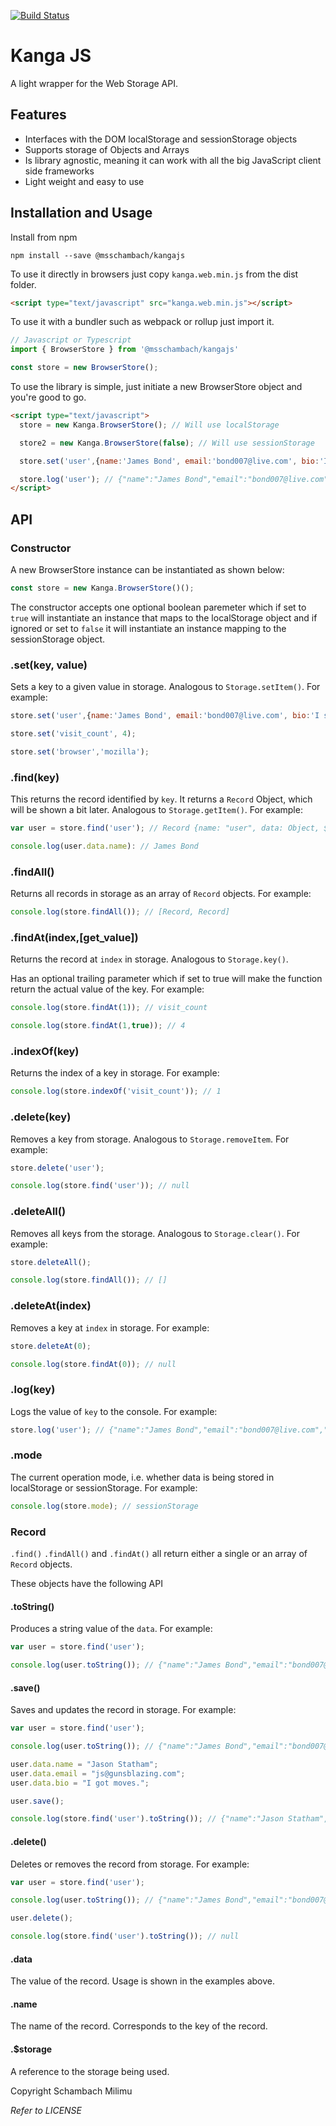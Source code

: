 [![Build Status](https://travis-ci.com/msschambach/kangajs.svg?branch=master)](https://travis-ci.com/msschambach/kangajs)

Kanga JS
======

A light wrapper for the Web Storage API.

## Features

* Interfaces with the DOM localStorage and sessionStorage objects
* Supports storage of Objects and Arrays
* Is library agnostic, meaning it can work with all the big JavaScript client side frameworks
* Light weight and easy to use

## Installation and Usage

Install from npm
```
npm install --save @msschambach/kangajs
```

To use it directly in browsers just copy `kanga.web.min.js` from the dist folder.
```html
<script type="text/javascript" src="kanga.web.min.js"></script>
```

To use it with a bundler such as webpack or rollup just import it.
```js
// Javascript or Typescript
import { BrowserStore } from '@msschambach/kangajs'

const store = new BrowserStore();

```

To use the library is simple, just initiate a new BrowserStore object and you're good to go.

```html
<script type="text/javascript">
  store = new Kanga.BrowserStore(); // Will use localStorage

  store2 = new Kanga.BrowserStore(false); // Will use sessionStorage

  store.set('user',{name:'James Bond', email:'bond007@live.com', bio:'I spy for a living.'});

  store.log('user'); // {"name":"James Bond","email":"bond007@live.com","bio":"I spy for a living."}
</script>
```

## API

### Constructor

A new BrowserStore instance can be instantiated as shown below:

```js
const store = new Kanga.BrowserStore()();
```

The constructor accepts one optional boolean paremeter which if set to ```true```
will instantiate an instance that maps to the localStorage object and if ignored
or set to ```false``` it will instantiate an instance mapping to the sessionStorage
object.

### .set(key, value)

Sets a key to a given value in storage. Analogous to ```Storage.setItem()```.
For example:

```js
store.set('user',{name:'James Bond', email:'bond007@live.com', bio:'I spy for a living.'});

store.set('visit_count', 4);

store.set('browser','mozilla');
```

### .find(key)

This returns the record identified by ```key```. It returns a ```Record``` Object, which
will be shown a bit later. Analogous to ```Storage.getItem()```. For example:

```js
var user = store.find('user'); // Record {name: "user", data: Object, $storage: Storage, toString: function, save: function…}

console.log(user.data.name): // James Bond
```

### .findAll()

Returns all records in storage as an array of ```Record``` objects. For example:

```js
console.log(store.findAll()); // [Record, Record]
```

### .findAt(index,[get_value])

Returns the record at ```index``` in storage. Analogous to ```Storage.key()```.

Has an optional trailing parameter which if set to true will make the function return
the actual value of the key.
For example:

```js
console.log(store.findAt(1)); // visit_count

console.log(store.findAt(1,true)); // 4
```

### .indexOf(key)

Returns the index of a key in storage. For example:

```js
console.log(store.indexOf('visit_count')); // 1
```

### .delete(key)

Removes a key from storage. Analogous to ```Storage.removeItem```. For example:

```js
store.delete('user');

console.log(store.find('user')); // null
```

### .deleteAll()

Removes all keys from the storage. Analogous to ```Storage.clear()```. For example:

```js
store.deleteAll();

console.log(store.findAll()); // []
```

### .deleteAt(index)

Removes a key at ```index``` in storage. For example:

```js
store.deleteAt(0);

console.log(store.findAt(0)); // null
```

### .log(key)

Logs the value of ```key``` to the console. For example:

```js
store.log('user'); // {"name":"James Bond","email":"bond007@live.com","bio":"I spy for a living."}
```

### .mode

The current operation mode, i.e. whether data is being stored in localStorage or sessionStorage. For example:

```js
console.log(store.mode); // sessionStorage
```


### Record

```.find()``` ```.findAll()``` and ```.findAt()``` all return either a single or an array of ```Record``` objects.

These objects have the following API

#### .toString()

Produces a string value of the ```data```. For example:

```js
var user = store.find('user');

console.log(user.toString()); // {"name":"James Bond","email":"bond007@live.com","bio":"I spy for a living."}
```

#### .save()

Saves and updates the record in storage. For example:

```js
var user = store.find('user');

console.log(user.toString()); // {"name":"James Bond","email":"bond007@live.com","bio":"I spy for a living."}

user.data.name = "Jason Statham";
user.data.email = "js@gunsblazing.com";
user.data.bio = "I got moves.";

user.save();

console.log(store.find('user').toString()); // {"name":"Jason Statham","email":"s@gunsblazing.com","bio":"I got moves."}

```

#### .delete()

Deletes or removes the record from storage. For example:

```js
var user = store.find('user');

console.log(user.toString()); // {"name":"James Bond","email":"bond007@live.com","bio":"I spy for a living."}

user.delete();

console.log(store.find('user').toString()); // null

```

#### .data

The value of the record. Usage is shown in the examples above.

#### .name

The name of the record. Corresponds to the key of the record.

#### .$storage

A reference to the storage being used.

Copyright Schambach Milimu

_Refer to LICENSE_
